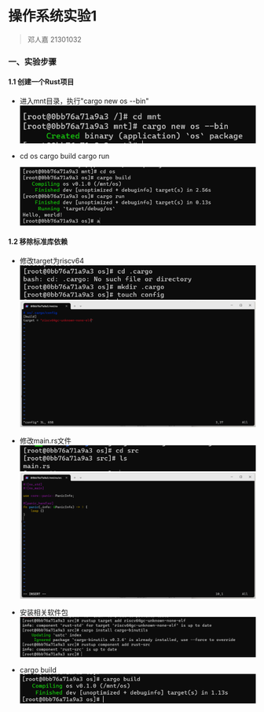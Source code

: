 # 操作系统实验1

> 邓人嘉 21301032

### 一、实验步骤

#### 1.1 创建一个Rust项目

* 进入mnt目录，执行"cargo new os --bin"
  ![image-20231020115306068](pictures/image-20231020115306068.png)

* cd os
  cargo build
  cargo run

  ![image-20231020115419302](pictures/image-20231020115419302.png)

#### 1.2 移除标准库依赖

* 修改target为riscv64
  ![image-20231020115851569](pictures/image-20231020115851569.png)
  ![image-20231020115931575](pictures/image-20231020115931575.png)

* 修改main.rs文件![image-20231020115957290](pictures/image-20231020115957290.png)
  ![image-20231020120342297](pictures/image-20231020120342297.png)
* 安装相关软件包
  ![image-20231020120811059](pictures/image-20231020120811059.png)
* cargo build
  ![image-20231020121555922](pictures/image-20231020121555922.png)